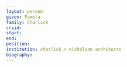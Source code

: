 ```yaml
---
layout: person
given: Pamela
family: Charlick
crsid: 
start: 
end:
position: 
institution: charlick + nicholson architects
biography: 
---
```


